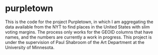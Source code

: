 # purpletown
This is the code for the project Purpletown, in which I am aggregating the data available from the NYT to find places in the United States with slim voting margins. The process only works for the GEOID columns that have names, and the numbers are currently a work in progress. This project is under the supervision of Paul Shabroom of the Art Department at the University of Minnesota. 
